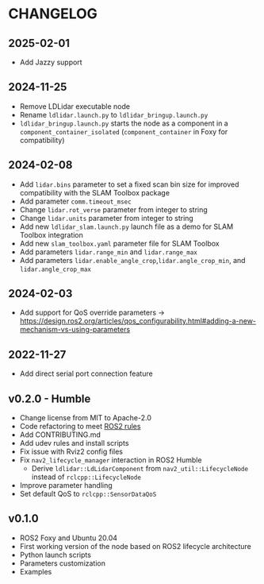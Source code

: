 CHANGELOG
=========

2025-02-01
----------

* Add Jazzy support


2024-11-25
----------

* Remove LDLidar executable node
* Rename `ldlidar.launch.py` to `ldlidar_bringup.launch.py`
* `ldlidar_bringup.launch.py` starts the node as a component in a `component_container_isolated` (`component_container` in Foxy for compatibility)

2024-02-08
----------

* Add `lidar.bins` parameter to set a fixed scan bin size for improved compatibility with the SLAM Toolbox package
* Add parameter `comm.timeout_msec` 
* Change `lidar.rot_verse` parameter from integer to string
* Change `lidar.units` parameter from integer to string
* Add new `ldlidar_slam.launch.py` launch file as a demo for SLAM Toolbox integration
* Add new `slam_toolbox.yaml` parameter file for SLAM Toolbox
* Add parameters `lidar.range_min` and `lidar.range_max`
* Add parameters `lidar.enable_angle_crop`,`lidar.angle_crop_min`, and `lidar.angle_crop_max`

2024-02-03
----------

* Add support for QoS override parameters -> https://design.ros2.org/articles/qos_configurability.html#adding-a-new-mechanism-vs-using-parameters

2022-11-27
----------

* Add direct serial port connection feature

v0.2.0 - Humble
---------------

* Change license from MIT to Apache-2.0
* Code refactoring to meet [ROS2 rules](https://docs.ros.org/en/humble/The-ROS2-Project/Contributing/Code-Style-Language-Versions.html)
* Add CONTRIBUTING.md
* Add udev rules and install scripts
* Fix issue with Rviz2 config files
* Fix `nav2_lifecycle_manager` interaction in ROS2 Humble
  * Derive `ldlidar::LdLidarComponent` from `nav2_util::LifecycleNode` instead of `rclcpp::LifecycleNode` 
* Improve parameter handling
* Set default QoS to `rclcpp::SensorDataQoS`

v0.1.0
------

* ROS2 Foxy and Ubuntu 20.04
* First working version of the node based on ROS2 lifecycle architecture
* Python launch scripts
* Parameters customization
* Examples
